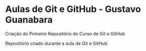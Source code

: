 # Aulas de Git e GitHub - Gustavo Guanabara
 Criação do Primeiro Repositório do Curso de Git e GitHub

Repositório criado durante a aula de Git e GitHub